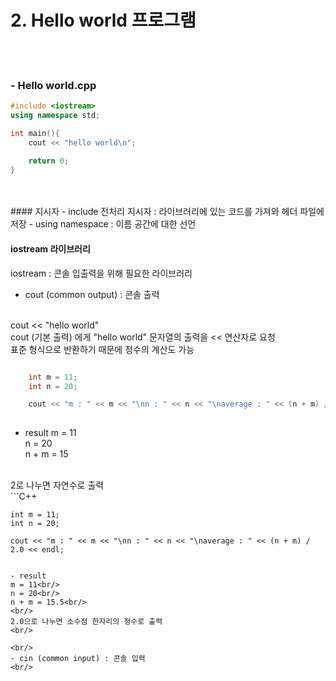 # 2. Hello world 프로그램   
   
<br/>
<br/>

### - Hello world.cpp

``` C++
#include <iostream>
using namespace std;

int main(){
    cout << "hello world\n";

    return 0;
}
```
<br/>
<br/>
#### 지시자
- include 전처리 지시자 : 라이브러리에 있는 코드를 가져와 헤더 파일에 저장
- using namespace : 이름 공간에 대한 선언


#### iostream 라이브러리

iostream : 콘솔 입출력을 위해 필요한 라이브러리
<br/>
- cout (common output) : 콘솔 출력
<br/>
cout << "hello world"<br/>
cout (기본 출력) 에게 "hello world" 문자열의 출력을 << 연산자로 요청
<br/>
표준 형식으로 반환하기 때문에 정수의 계산도 가능

```C++

    int m = 11;
    int n = 20;

    cout << "m : " << m << "\nn : " << n << "\naverage : " << (n + m) / 2 << endl;
    
```

- result
m = 11<br/>
n = 20<br/>
n + m = 15<br/>
<br/>
2로 나누면 자연수로 출력
<br/>
```C++

    int m = 11;
    int n = 20;

    cout << "m : " << m << "\nn : " << n << "\naverage : " << (n + m) / 2.0 << endl;
    
```

- result
m = 11<br/>
n = 20<br/>
n + m = 15.5<br/>
<br/>
2.0으로 나누면 소수점 한자리의 정수로 출력
<br/>

<br/>
- cin (common input) : 콘솔 입력
<br/>
